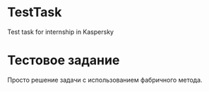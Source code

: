 # TestTask
Test task for internship in Kaspersky

# Тестовое задание
Просто решение задачи с использованием фабричного метода.

